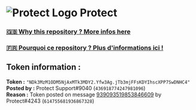 # ![Protect Logo](https://i.imgur.com/5ovpCPg.png) Protect

### [🇬🇧 Why this repository ? More infos here](https://github.com/protect-github-bot/token-reset/blob/main/README.md)

### [🇫🇷 Pourquoi ce repository ? Plus d'informations ici !](https://github.com/protect-github-bot/token-reset/blob/main/FR_README.md)

## Token information :
**Token :** `"NDk3MzM1ODM5NjAxMTk3MDY2.Yfw3Ag.jTb3mjFFsKDYIhscXPP7SwDNHC4"`\
**Posted by :** Protect Support#9040 (`436918774247981096`)\
**Reason :** Token posted on message [939093519853846609](https://discord.com/channels/835179952500113459/881108454226399292/939093519853846609) by Protect#4243 (`614755681936867328`)